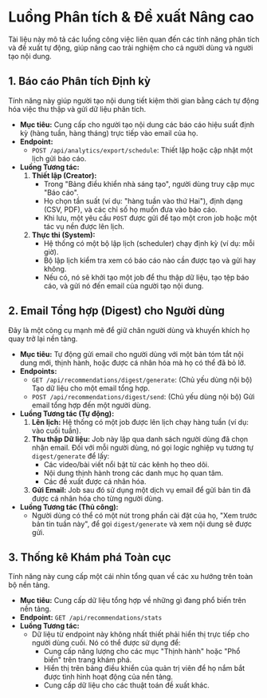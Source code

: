 # Luồng Phân tích & Đề xuất Nâng cao

Tài liệu này mô tả các luồng công việc liên quan đến các tính năng phân tích và đề xuất tự động, giúp nâng cao trải nghiệm cho cả người dùng và người tạo nội dung.

## 1. Báo cáo Phân tích Định kỳ

Tính năng này giúp người tạo nội dung tiết kiệm thời gian bằng cách tự động hóa việc thu thập và gửi dữ liệu phân tích.

- **Mục tiêu:** Cung cấp cho người tạo nội dung các báo cáo hiệu suất định kỳ (hàng tuần, hàng tháng) trực tiếp vào email của họ.
- **Endpoint:**
  - `POST /api/analytics/export/schedule`: Thiết lập hoặc cập nhật một lịch gửi báo cáo.
- **Luồng Tương tác:**
  1. **Thiết lập (Creator):**
     - Trong "Bảng điều khiển nhà sáng tạo", người dùng truy cập mục "Báo cáo".
     - Họ chọn tần suất (ví dụ: "hàng tuần vào thứ Hai"), định dạng (CSV, PDF), và các chỉ số họ muốn đưa vào báo cáo.
     - Khi lưu, một yêu cầu `POST` được gửi để tạo một cron job hoặc một tác vụ nền được lên lịch.
  2. **Thực thi (System):**
     - Hệ thống có một bộ lập lịch (scheduler) chạy định kỳ (ví dụ: mỗi giờ).
     - Bộ lập lịch kiểm tra xem có báo cáo nào cần được tạo và gửi hay không.
     - Nếu có, nó sẽ khởi tạo một job để thu thập dữ liệu, tạo tệp báo cáo, và gửi nó đến email của người tạo nội dung.

## 2. Email Tổng hợp (Digest) cho Người dùng

Đây là một công cụ mạnh mẽ để giữ chân người dùng và khuyến khích họ quay trở lại nền tảng.

- **Mục tiêu:** Tự động gửi email cho người dùng với một bản tóm tắt nội dung mới, thịnh hành, hoặc được cá nhân hóa mà họ có thể đã bỏ lỡ.
- **Endpoints:**
  - `GET /api/recommendations/digest/generate`: (Chủ yếu dùng nội bộ) Tạo dữ liệu cho một email tổng hợp.
  - `POST /api/recommendations/digest/send`: (Chủ yếu dùng nội bộ) Gửi email tổng hợp đến một người dùng.
- **Luồng Tương tác (Tự động):**
  1. **Lên lịch:** Hệ thống có một job được lên lịch chạy hàng tuần (ví dụ: vào cuối tuần).
  2. **Thu thập Dữ liệu:** Job này lặp qua danh sách người dùng đã chọn nhận email. Đối với mỗi người dùng, nó gọi logic nghiệp vụ tương tự `digest/generate` để lấy:
     - Các video/bài viết nổi bật từ các kênh họ theo dõi.
     - Nội dung thịnh hành trong các danh mục họ quan tâm.
     - Các đề xuất được cá nhân hóa.
  3. **Gửi Email:** Job sau đó sử dụng một dịch vụ email để gửi bản tin đã được cá nhân hóa cho từng người dùng.
- **Luồng Tương tác (Thủ công):**
  - Người dùng có thể có một nút trong phần cài đặt của họ, "Xem trước bản tin tuần này", để gọi `digest/generate` và xem nội dung sẽ được gửi.

## 3. Thống kê Khám phá Toàn cục

Tính năng này cung cấp một cái nhìn tổng quan về các xu hướng trên toàn bộ nền tảng.

- **Mục tiêu:** Cung cấp dữ liệu tổng hợp về những gì đang phổ biến trên nền tảng.
- **Endpoint:** `GET /api/recommendations/stats`
- **Luồng Tương tác:**
  - Dữ liệu từ endpoint này không nhất thiết phải hiển thị trực tiếp cho người dùng cuối. Nó có thể được sử dụng để:
    - Cung cấp năng lượng cho các mục "Thịnh hành" hoặc "Phổ biến" trên trang khám phá.
    - Hiển thị trên bảng điều khiển của quản trị viên để họ nắm bắt được tình hình hoạt động của nền tảng.
    - Cung cấp dữ liệu cho các thuật toán đề xuất khác.
